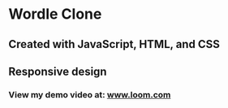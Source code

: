 # Wordle Clone
## Created with JavaScript, HTML, and CSS
## Responsive design

### View my demo video at: www.loom.com 